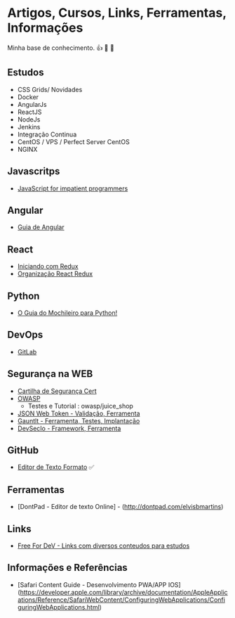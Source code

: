 # Artigos, Cursos, Links, Ferramentas, Informações 
Minha base de conhecimento. :+1: :punch: :metal:

## Estudos
* CSS Grids/ Novidades
* Docker
* AngularJs
* ReactJS
* NodeJs
* Jenkins
* Integração Continua
* CentOS / VPS / Perfect Server CentOS
* NGINX

## Javascritps
* [JavaScript for impatient programmers](http://exploringjs.com/impatient-js/toc.html)

## Angular
* [Guia de Angular](https://firebasestorage.googleapis.com/v0/b/stewan-io.appspot.com/o/ebooks%2FEbookGuiaDefinitivodoAngular.pdf?alt=media&token=0637c78d-5eba-40bf-9eb2-2596faddad50)

## React
* [Iniciando com Redux](https://medium.com/reactbrasil/iniciando-com-redux-c14ca7b7dcf)
* [Organização React Redux](https://tableless.com.br/como-evitar-que-seu-app-react-com-redux-vire-um-ninho-de-rato/)

## Python
* [O Guia do Mochileiro para Python!](https://python-guide-pt-br.readthedocs.io/pt_BR/latest/?fbclid=IwAR1O7jL6ceFSGUav2LkW_zF-0PLMuRWgxkpyeCuzueB5_jp5FQ3rIxTuCA8)

## DevOps
* [GitLab](https://about.gitlab.com/)

## Segurança na WEB
* [Cartilha de Segurança Cert](https://cartilha.cert.br/livro/cartilha-seguranca-internet.pdf)
* [OWASP](https://www.owasp.org/index.php/Main_Page)
    - Testes e Tutorial : owasp/juice_shop
* [JSON Web Token - Validação, Ferramenta](https://jwt.io/introduction/)
* [Gauntlt - Ferramenta, Testes, Implantação](http://gauntlt.org/)
* [DevSecIo - Framework, Ferramenta](https://dev-sec.io/)

## GitHub
* [Editor de Texto Formato](https://help.github.com/articles/basic-writing-and-formatting-syntax/) :white_check_mark:

## Ferramentas
* [DontPad - Editor de texto Online] - (http://dontpad.com/elvisbmartins)

## Links
* [Free For DeV - Links com diversos conteudos para estudos ](https://github.com/ripienaar/free-for-dev/blob/master/README.md)

## Informações e Referências
* [Safari Content Guide - Desenvolvimento PWA/APP IOS] (https://developer.apple.com/library/archive/documentation/AppleApplications/Reference/SafariWebContent/ConfiguringWebApplications/ConfiguringWebApplications.html)



